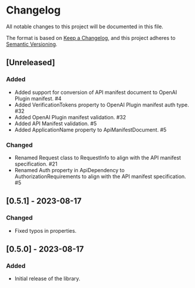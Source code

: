 # Changelog

All notable changes to this project will be documented in this file.

The format is based on [Keep a Changelog](https://keepachangelog.com/en/1.0.0/),
and this project adheres to [Semantic Versioning](https://semver.org/spec/v2.0.0.html).

## [Unreleased]

### Added

- Added support for conversion of API manifest document to OpenAI Plugin manifest. #4
- Added VerificationTokens property to OpenAI Plugin manifest auth type. #32
- Added OpenAI Plugin manifest validation. #32
- Added API Manifest validation. #5
- Added ApplicationName property to ApiManifestDocument. #5

### Changed

- Renamed Request class to RequestInfo to align with the API manifest specification. #21
- Renamed Auth property in ApiDependency to AuthorizationRequirements to align with the API manifest specification. #5

## [0.5.1] - 2023-08-17

### Changed

- Fixed typos in properties.

## [0.5.0] - 2023-08-17

### Added

- Initial release of the library.
